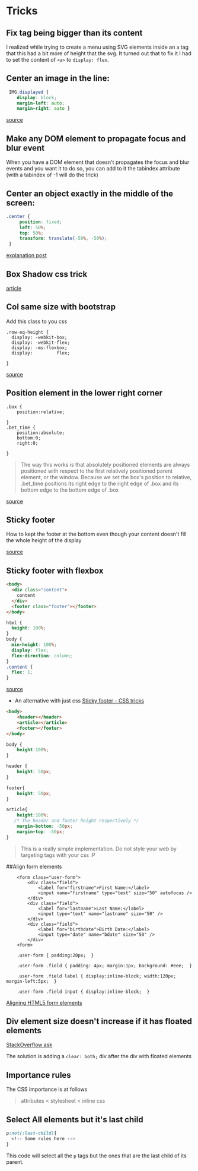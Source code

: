 # Tricks
## Fix <a> tag being bigger than its content
I realized while trying to create a menu using SVG elements inside an `a` tag
that this had a bit more of height that the svg. It turned out that to fix it
I had to set the content of `<a>` to `display: flex`.

##  Center an image in the line:
```css
 IMG.displayed {
    display: block;
    margin-left: auto;
    margin-right: auto }
```

[source](https://www.w3.org/Style/Examples/007/center.en.html)

## Make any DOM element to propagate focus and blur event
When you have a DOM element that doesn't propagates the focus and blur events and
you want it to do so, you can add to it the tabindex attribute (with a tabindex of -1 will do the trick)

## Center an object exactly in the middle of the screen:
```css
.center {
     position: fixed;
     left: 50%;
     top: 50%;
     transform: translate(-50%, -50%);
 }
 ```
 [explanation post](https://css-tricks.com/quick-css-trick-how-to-center-an-object-exactly-in-the-center/)

## Box Shadow css trick
[article](https://css-tricks.com/snippets/css/css-box-shadow/)

## Col same size with bootstrap
Add this class to you css
```
.row-eq-height {
  display: -webkit-box;
  display: -webkit-flex;
  display: -ms-flexbox;
  display:         flex;

}

```
[source](http://getbootstrap.com.vn/examples/equal-height-columns/)

## Position element in the lower right corner
```
.box {
    position:relative;

}
.bet_time {
    position:absolute;
    bottom:0;
    right:0;

}
```
> The way this works is that absolutely positioned elements are always positioned with respect to the first relatively positioned parent element, or the window. Because we set the box's position to relative, .bet_time positions its right edge to the right edge of .box and its bottom edge to the bottom edge of .box

[source](http://stackoverflow.com/questions/3956043/css-how-to-position-element-in-lower-right)

## Sticky footer
How to kept the footer at the bottom even though your content doesn't fill the
whole height of the display

[source](https://philipwalton.github.io/solved-by-flexbox/demos/sticky-footer/)

## Sticky footer with flexbox

```html
<body>
  <div class="content">
    content
  </div>
  <footer class="footer"></footer>
</body>
```

```css
html {
  height: 100%;
}
body {
  min-height: 100%;
  display: flex;
  flex-direction: column;
}
.content {
  flex: 1;
}
```

[source](https://css-tricks.com/couple-takes-sticky-footer/#article-header-id-3)

* An alternative with just css [Sticky footer - CSS tricks](https://css-tricks.com/snippets/css/sticky-footer/)
```html
<body>
    <header></header>
    <article></article>
    <footer></footer>
</body>
```

```css
body {
    height:100%;
}

header {
    height: 50px;
}

footer{
    height: 50px;
}

article{
    height:100%;
   /* The header and footer height respectively */ 
    margin-bottom: -50px;
    margin-top: -50px;
}
```

> This is a really simple implementation. Do not style your web by 
targeting tags with your css :P

##Align form elements
```
    <form class="user-form">
        <div class="field">
            <label for="firstname">First Name:</label>
            <input name="firstname" type="text" size="50" autofocus />
        </div>
        <div class="field">
            <label for="lastname">Last Name:</label>
            <input type="text" name="lastname" size="50" />
        </div>
        <div class="field">
            <label for="birthdate">Birth Date:</label>
            <input type="date" name="bdate" size="50" />
        </div>
    <form>
```

```
    .user-form { padding:20px;  }

    .user-form .field { padding: 4px; margin:1px; background: #eee;  }

    .user-form .field label { display:inline-block; width:120px; margin-left:5px;  }

    .user-form .field input { display:inline-block;  }
```

[Aligning HTML5 form elements](http://stackoverflow.com/questions/17825979/aligning-html5-form-elements)

## Div element size doesn't increase if it has floated elements
[StackOverflow ask](http://stackoverflow.com/questions/16568272/why-doesnt-the-height-of-a-container-element-increase-if-it-contains-floated-el)

The solution is adding a `clear: both;` div after the div with floated elements

## Importance rules

The CSS importance is at follows

> attributes < stylesheet < inline css

## Select All elements but it's last child

```css
p:not(:last-child){
  <!-- Some rules here -->
}
```

This code will select all the `p` tags but the ones that are the last child of
its parent.
